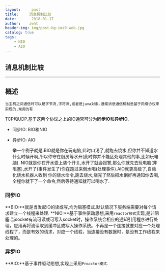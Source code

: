 ```yaml
---
layout:     post
title:     消息机制比较
date:       2018-01-17
author:    zwht
header-img: img/post-bg-ios9-web.jpg
catalog: true
tags:
    - NIO
    - AIO
---
```


##  消息机制比较


-------------------


##  概述
    当主机之间通信时可以是字节流,字符流,或者是java对象.通常消息通信机制是基于网络协议来实现的,常用的有
TCP和UDP.基于这两个协议之上的IO通常可分为**同步IO**和**异步IO**.
- 同步IO:
  BIO和NIO
- 异步IO:
  AIO

  举一个例子就是:BIO就是你在玩电脑,此时口渴了,就跑去烧水,但你并不知道水什么时候开啊,所以你守在厨房等水开(此时你并不能区处理其他的事,比如玩电脑).
NIO就是你在开水壶上装个开关,水开了就会报警,那么你就先去玩电脑(非阻塞),水开了(事件发生了)你在跑过来倒水喝(处理事件).AIO就更高级了,自动化烧水机器人收到
你的烧水命令,跑去烧水,烧完了然后把水倒好再通知你去喝,全程你就下了一个命令,然后等待通知就可以喝水了.


### 同步IO
**BIO:**就是当发起IO的读或写,均为阻塞模式.默认情况下服务端需要对每个请求建立一个线程来处理.
**NIO:**基于事件驱动思想,采用`reactor模式`实现,是非阻塞.当socket有流可读或可写入socket时，操作系统会相应的通知引用程序进行处理，应用再将流读取到缓冲区或写入操作系统。不再是一个连接就要对应一个处理线程了，而是有效的请求，对应一个线程，当连接没有数据时，是没有工作线程来处理的。

### 异步IO
**AIO:**基于事件驱动思想,实现上采用`Proactor模式`.


